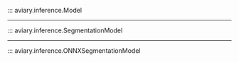 ::: aviary.inference.Model

---

::: aviary.inference.SegmentationModel

---

::: aviary.inference.ONNXSegmentationModel
